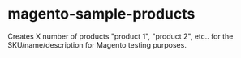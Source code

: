 magento-sample-products
=======================

Creates X number of products "product 1", "product 2", etc.. for the SKU/name/description for Magento testing purposes.
